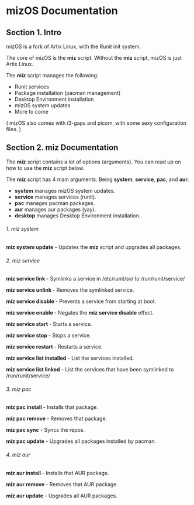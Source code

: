 # mizOS Documentation

## Section 1. Intro
mizOS is a fork of Artix Linux, with the Runit init system.

The core of mizOS is the **miz** script. Without the **miz** script, mizOS is just Artix Linux.

The **miz** script manages the following:
- Runit services
- Package installation (pacman management)
- Desktop Environment installation
- mizOS system updates
- More to come

( mizOS also comes with i3-gaps and picom, with some sexy configuration files. )

## Section 2. **miz** Documentation

The **miz** script contains a lot of options (arguments). You can read up on how to use the **miz** script below.

The **miz** script has 4 main arguments. Being **system**, **service**, **pac**, and **aur**.

- **system** manages mizOS system updates.
- **service** manages services (runit).
- **pac** manages pacman packages.
- **aur** manages aur packages (yay).
- **desktop** manages Desktop Environment installation.

###### 1. miz system
**miz system update** - Updates the **miz** script and upgrades all packages.

###### 2. miz service
**miz service link <service>** - Symlinks a service in /etc/runit/sv/ to /run/runit/service/

**miz service unlink <service>** - Removes the symlinked service.

**miz service disable <service>** - Prevents a service from starting at boot.

**miz service enable <service>** - Negates the **miz service disable** effect.

**miz service start <service>** - Starts a service.

**miz service stop <service>** - Stops a service.

**miz service restart <service>** - Restarts a service.

**miz service list installed** - List the services installed.

**miz service list linked** - List the services that have been symlinked to /run/runit/service/

###### 3. miz pac
**miz pac install <package>** - Installs that package.

**miz pac remove <package>** - Removes that package.

**miz pac sync** - Syncs the repos.

**miz pac update** - Upgrades all packages installed by pacman.

###### 4. miz aur
**miz aur install <package>** - Installs that AUR package.

**miz aur remove <package>** - Removes that AUR package.

**miz aur update** - Upgrades all AUR packages.
